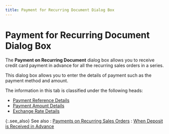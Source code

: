 ```yaml
---
title: Payment for Recurring Document Dialog Box
---
```


# Payment for Recurring Document Dialog Box


The **Payment on Recurring Document** dialog  box allows you to receive credit card payment in advance for all the recurring  sales orders in a series.


This dialog box allows you to enter the details of payment such as the  payment method and amount.


The information in this tab is classified under the following heads:

- [Payment  Reference Details]({{site.sp_baseurl}}/misc/payment_reference_details_payment_on_recurrig_sales_orders.html)
- [Payment  Amount Details]({{site.sp_baseurl}}/misc/payment_amount_details_payment_on_recurring_sales_orders.html)
- [Exchange  Rate Details]({{site.sp_baseurl}}/misc/exchange_rate_details_payment_on_recurring_sales_orders.html)



{:.see_also}
See also
: [Payments  on Recurring Sales Orders]({{site.sp_baseurl}}/sales-docs/recur-billing/recur-so-proc/recv-pmts/payments_on_recurring_sales_orders.html)
: [When  Deposit is Received in Advance]({{site.sp_baseurl}}/sales-docs/recur-billing/recur-so-proc/recv-pmts/when_deposit_is_received_in_advance.html)
